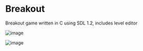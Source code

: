 # Breakout
Breakout game written in C using SDL 1.2, includes level editor

![image](https://github.com/Patoche692/Breakout/assets/54531293/79e5b95e-e895-4a20-8e46-6cb992fa52e3)

![image](https://github.com/Patoche692/Breakout/assets/54531293/60f9fbdc-4e18-43e3-bfd0-31036c9e6ac5)
